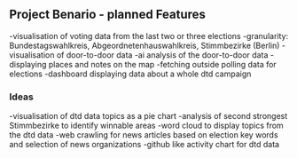 ## Project Benario - planned Features

-visualisation of voting data from the last two or three elections
-granularity: Bundestagswahlkreis, Abgeordnetenhauswahlkreis, Stimmbezirke (Berlin)
-visualisation of door-to-door data
-ai analysis of the door-to-door data
-displaying places and notes on the map
-fetching outside polling data for elections
-dashboard displaying data about a whole dtd campaign

### Ideas

-visualisation of dtd data topics as a pie chart
-analysis of second strongest Stimmbezirke to identify winnable areas
-word cloud to display topics from the dtd data
-web crawling for news articles based on election key words and selection of news organizations
-github like activity chart for dtd data
